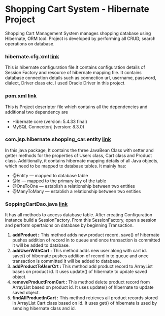# Shopping Cart System - Hibernate Project
  Shopping Cart Management System manages shopping database using Hibernate, ORM tool. Project is developed by performing all CRUD, search operations on database.

### hibernate.cfg.xml [link](src/main/java/hibernate.cfg.xml)
This is hibernate configuration file.It contains configuration details of Session Factory and resource of hibernate mapping file. It contains database connection details such as connection url, username, password, dialect, Driver class etc. I used Oracle Driver in this project.

### pom.xml [link](src/main/java/hibernate.cfg.xml)
This is Project descriptor file which contains all the dependencies and additional two dependency are
- Hibernate core (version: 5.4.33 final)
- MySQL Connector/j (version: 8.3.0)

### com.jsp.hibernate.shopping_car.entity [link](src/main/java/com/jsp/hibernate/shopping_cart/entity)
In this java package, It contains the three JavaBean Class with setter and getter methods for the properties of Users class, Cart class and Product class. Additionally, it contains hibernate mapping details of all Java objects, which need to be mapped to database tables. It mainly has:
- @Entity — mapped to database table
- @Id — mapped to the primary key of the table
- @OneToOne — establish a relationship between two entities
- @ManyToMany — establish a relationship between two entities

### SoppingCartDao.java [link](src/main/java/com/jsp/hibernate/shopping_cart/dao/ShoppingCartDao.java)
It has all methods to access database table. After creating Configuration instance build a SessionFactory. From this SessionFactory, open a session and perform opertaions on database by beginning Transaction.

1. **addProduct :** This method adds new product record. save() of hibernate pushes addition of record in to queue and once transaction is committed it will be added to database.
2. **addUserWithCart :** This method adds new user along with cart id. save() of hibernate pushes addition of record in to queue and once transaction is committed it will be added to database.
3. **addProductToUserCrt :** This method add product record to ArrayList bases on product id. It uses update() of hibernate to update saved object.
4. **removeProductFromCart :** This method delete product record from ArrayList based on product id. It uses update() of hibernate to update saved object.
5. **findAllProductInCart :** This method retrieves all product records stored in ArrayList<Product> Cart class based on Id. It uses get() of hibernate is used by sending hibernate class and id.
